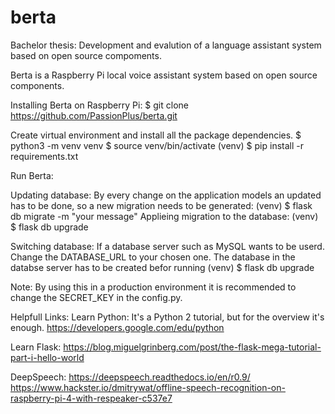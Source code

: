 # berta
Bachelor thesis: Development and evalution of a language assistant system based on open source compoments.

Berta is a Raspberry Pi local voice assistant system based on open
source components.

Installing Berta on Raspberry Pi:
$ git clone https://github.com/PassionPlus/berta.git

Create virtual environment and install all the package dependencies.
$ python3 -m venv venv
$ source venv/bin/activate
(venv) $ pip install -r requirements.txt


Run Berta:


Updating database:
By every change on the application models an updated has to be done, so a new migration needs to be generated:
(venv) $ flask db migrate -m "your message"
Applieing migration to the database:
(venv) $ flask db upgrade

Switching database:
If a  database server such as MySQL wants to be userd. Change the DATABASE_URL to your chosen one.
The database in the databse server has to be created befor running (venv) $ flask db upgrade

Note:
By using this in a production environment it is recommended to change the SECRET_KEY in the config.py.

Helpfull Links:
Learn Python:
It's a Python 2 tutorial, but for the 
overview it's enough. 
https://developers.google.com/edu/python

Learn Flask:
https://blog.miguelgrinberg.com/post/the-flask-mega-tutorial-part-i-hello-world


DeepSpeech:
https://deepspeech.readthedocs.io/en/r0.9/
https://www.hackster.io/dmitrywat/offline-speech-recognition-on-raspberry-pi-4-with-respeaker-c537e7


